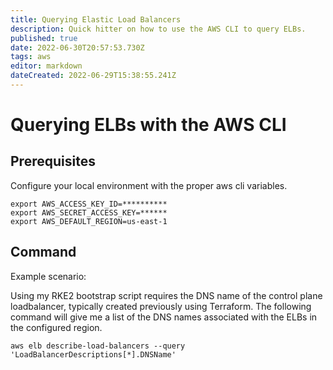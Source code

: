 ```yaml
---
title: Querying Elastic Load Balancers
description: Quick hitter on how to use the AWS CLI to query ELBs.
published: true
date: 2022-06-30T20:57:53.730Z
tags: aws
editor: markdown
dateCreated: 2022-06-29T15:38:55.241Z
---
```


# Querying ELBs with the AWS CLI

## Prerequisites

Configure your local environment with the proper aws cli variables. 

```
export AWS_ACCESS_KEY_ID=**********
export AWS_SECRET_ACCESS_KEY=******	
export AWS_DEFAULT_REGION=us-east-1
```

## Command

Example scenario: 

Using my RKE2 bootstrap script requires the DNS name of the control plane loadbalancer, typically created previously using Terraform. The following command will give me a list of the DNS names associated with the ELBs in the configured region. 

```
aws elb describe-load-balancers --query 'LoadBalancerDescriptions[*].DNSName'
```